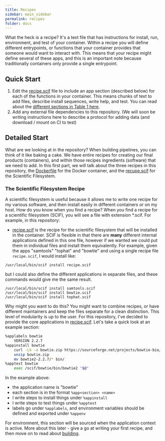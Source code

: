 ```yaml
---
title: Recipes
sidebar: main_sidebar
permalink: recipes
folder: docs
---
```


What the heck is a recipe? It's a text file that has instructions for install, run, environment, and test of your container. Within a recipe you will define different entrypoints, or functions that your container provides that someone would want to interact with. This means that your recipe might define several of these apps, and this is an important note because traditionally containers only provide a single entrypoint.


## Quick Start

 1. Edit the [recipe.scif](https://github.com/vsoch/example.scif/blob/master/recipe.scif) file to include an app section (described below) for each of the functions in your container. This means chunks of text to add files, describe install sequences, write help, and test. You can read about the [different sections in Table 1 here](https://academic.oup.com/gigascience/article/7/5/giy023/4931737#tbl1).
 2. Add any external file dependencies to this repository. (We will soon be writing instructions here to describe a protocol for adding data (and download / mount on CI to test)


## Detailed Start
What are we looking at in the repository? When building pipelines, you can think of it like baking a cake. We have entire recipes for creating our final products (containers), and within those recipes ingredients (software) that we need to add. In this first part, we will talk about the three recipes in this repository, the [Dockerfile](https://github.com/vsoch/example.scif/blob/master/Dockerfile) for the Docker container, and the [recupe.scif](https://github.com/vsoch/example.scif/blob/master/recipe.scif) for the Scientific Filesystem.


### The Scientific Filesystem Recipe
A scientific filesystem is useful because it allows me to write one recipe for my various software, and then install easily in different containers or on my host. How do you know when you find a recipe? When you find a recipe for a scientific filesystem (SCIF), you will see a file with extension *.scif. For example, in this repository:

 - [recipe.scif](https://github.com/vsoch/example.scif/blob/master/recipe.scif) is the recipe for the scientific filesystem that will be installed in the container. SCIF is flexible in that there are **many** different internal applications defined in this one file, however if we wanted we could put them in individual files and install them equivalently. For example, given the apps "samtools" "tophat" and "bowtie" and using a single recipe file `recipe.scif`, I would install like:

```
/usr/local/bin/scif install recipe.scif
```

but I could also define the different applications in separate files, and these commands would give me the same result.

```
/usr/local/bin/scif install samtools.scif
/usr/local/bin/scif install bowtie.scif
/usr/local/bin/scif install tophat.scif
```

Why might you want to do this? You might want to combine recipes, or have different maintainers and keep the files separate for a clean
distinction. This level of modularity is up to the user. For this repository, I've decided to provide the core applications in [recipe.scif](https://github.com/vsoch/example.scif/blob/master/recipe.scif). 
Let's take a quick look at an example section:

```bash
%applabels bowtie
    VERSION 2.2.7
%appinstall bowtie
    curl -Lk -o bowtie.zip https://sourceforge.net/projects/bowtie-bio/files/bowtie2/2.2.7/bowtie2-2.2.7-linux-x86_64.zip/download
    unzip bowtie.zip
    mv bowtie2-2.2.7/* bin/
%apptest bowtie
    exec /scif/bowtie/bin/bowtie2 "$@"
```

In the example above:

 - the application name is "bowtie"
 - each section is in the format `%app<section> <name>`
 - I write steps to install things under `%appinstall`
 - I write steps to test things under `%apptest`
 - labels go under `%applabels`, and environment variables should be defined and exported under `%appenv`

For environment, this section will be sourced when the application context is active. More about this later - give a go at writing your first recipe, and then move on to read about [building](build).
